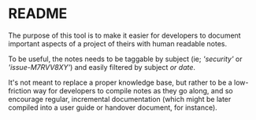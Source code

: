 # README

The purpose of this tool is to make it easier for developers
to document important aspects of a project of theirs with human readable notes.

To be useful, the notes needs to be taggable by subject (ie; _'security'_ or _'issue-M7RVV8XY'_)
and easily filtered by subject _or date_.

It's not meant to replace a proper knowledge base,
but rather to be a low-friction way for developers to compile notes as they go along, and so encourage regular, incremental documentation (which might be later compiled into a user guide or handover document, for instance).
